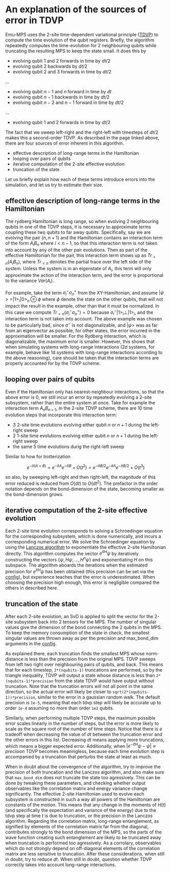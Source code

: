 # An explanation of the sources of error in TDVP

Emu-MPS uses the 2-site time-dependent variational principle ([TDVP](https://tensornetwork.org/mps/algorithms/timeevo/tdvp.html)) to compute the time evolution of the qubit registers. Briefly, the algorithm repeatedly computes the time-evolution for 2 neighbouring qubits while truncating the resulting MPS to keep the state small. It does this by

- evolving qubit 1 and 2 forwards in time by $dt/2$
- evolving qubit 2 backwards by $dt/2$
- evolving qubit 2 and 3 forwards in time by $dt/2$

...

- evolving qubit $n-1$ and $n$ forward in time by $dt$
- evolving qubit $n-1$ backwards in time by $dt/2$
- evolving qubit $n-2$ and $n-1$ forward in time by $dt/2$

...

- evolving qubit 1 and 2 forwards in time by $dt/2$

The fact that we sweep left-right and the right-left with timesteps of $dt/2$ makes this a second-order TDVP.
As described in the page linked above, there are four sources of error inherent in this algorithm.

- effective description of long-range terms in the Hamiltonian
- looping over pairs of qubits
- iterative computation of the 2-site effective evolution
- truncation of the state

Let us briefly explain how each of these terms introduce errors into the simulation, and let us try to estimate their size.

## effective description of long-range terms in the Hamiltonian

The rydberg Hamiltonian is long range, so when evolving 2 neighbouring qubits in one of the TDVP steps, it is necessary to approximate terms coupling these two qubits to far away qubits. Specifically, say we are evolving the pair $(n,n+1)$ and the Hamiltonian contains an interaction term of the form $A_iB_n$ where $i < n-1$, so that this interaction term is not taken into account by any of the other pair evolutions. Then as part of the effective Hamiltonian for the pair, this interaction term shows up as $Tr_{<n}(A_iB_n)$, where $Tr_{<n}$ denotes the partial trace over the left side of the system.
Unless the system is in an eigenstate of $A_i$, this term will only approximate the action of the interaction term, and the error is proportional to the variance $Var(A_i)$.

For example, take the term $\sigma^-_i\sigma^+_n$ from the XY-Hamiltonian, and assume $|\psi> = |1>_i|0>_n\otimes \phi$ where $\phi$ denote the state on the other qubits, that will not impact the result in the example, other than that it must be normalized.
In this case we compute $Tr_{<n}(\sigma^-_i\sigma^+_n) = 0$ because $\sigma^-_i|1>_i \perp |1>_i$, and the interaction term is not taken into account. The above example was chosen to be particularly bad, since $\sigma^-$ is not diagonalizable, and $|\psi>$ was as far from an eigenvector as possible, for other states, the error incurred in the approximation will be smaller. For the Rydberg interaction, which is diagonalizable, the maximum error is smaller. However, this shows that when simulating systems with long-range interactions (2d systems, for example, behave like 1d systems with long-range interactions according to the above reasoning), care should be taken that the interaction terms are properly accounted for by the TDVP scheme.

## looping over pairs of qubits
Even if the Hamiltonian only has nearest-neighbour interactions, so that the above error is $0$, we still incur an error by repeatedly evolving a 2-site subsystem, rather than the entire system at once. Take for example the interaction term $A_nB_{n+1}$, in the 2-site TDVP scheme, there are 10 time evolution steps that incorporate this interaction term:

- 3 2-site time evolutions evolving either qubit $n$ or $n+1$ during the left-right sweep
- 2 1-site time evolutions evolving either qubit $n$ or $n+1$ during the left-right sweep
- the same 5 time evolutions durig the right-left sweep

Similar to how for trotterization

$$
e^{-i t (A + B)} = e^{-i t A}e^{-i t B} +O(t^2) = e^{-it B / 2} e^{-i t A} e^{-i t B / 2} + O(t^3)
$$

so also, by sweeping left-right and then right-left, the magnitude of this error reduced is reduced from $O(dt)$ to $O(dt^2)$. The prefactor in the order notation depends on the bond-dimension of the state, becoming smaller as the bond-dimension grows.

## iterative computation of the 2-site effective evolution

Each 2-site time evolution corresponds to solving a Schroedinger equation for the corresponding subsystem, which is done numerically, and incurs a corresponding numerical error. We solve the Schroedinger equation by using the [Lanczos algorithm](https://en.wikipedia.org/wiki/Lanczos_algorithm) to exponentiate the effective 2-site Hamiltonian directly. This algorithm computes the vector $e^{i t H}\psi$ by iteratively constructing the vectors $\{\psi, H\psi,..., H^n\psi\}$ and exponentiating $H$ on this subspace. The algorithm aboards the iterations when the estimated precision for $e^{i t H}\psi$ has been obtained (this precision can be set via the [config](config.md)), but experience teaches that the error is underestimated. When choosing the precision high enough, this error is negligible compared the others in described here.

## truncation of the state

After each 2-site evolution, an SvD is applied to split the vector for the 2-site subsystem back into 2 tensors for the MPS. The number of singular values give the dimension of the bond connecting the 2 qubits in the MPS. To keep the memory consumption of the state in check, the smallest singular values are thrown away as per the precision and max_bond_dim arguments in the [config](config.md).

As explained there, each truncation finds the smallest MPS whose norm-distance is less than the precision from the original MPS. TDVP sweeps from left two right over neighbouring pairs of qubits, and back. This means that for each timestep, `2*(nqubits-1)` truncations are performed, so by the triangle inequality, TDVP will output a state whose distance is less than `2*(nqubits-1)*precision` from the state TDVP would have output without truncation. Note that the truncation errors will not all point in the same direction, so the actual error will likely be closer to `sqrt(2*(nqubits-1))*precision`, similar to the error in a gaussian random walk. The default precision is `1e-5`, meaning that each tdvp step will likely be accurate up to order `1e-4` assuming no more than order `1e2` qubits.

Similarly, when performing multiple TDVP steps, the maximum possible error scales linearly in the number of steps, but the error is more likely to scale as the square root of the number of time steps. Notice that there is a tradeoff when decreasing the value of $dt$ between the truncation error and the other errors in this list. Decreasing $dt$ means applying more truncations, which means a bigger expected error. Additionally, when $|e^{- i t H}\psi - \psi| \approx precision$ TDVP becomes meaningless, because each time evolution step is accompanied by a truncation that perturbs the state at least as much.

When in doubt about the convergence of the algorithm, try to improve the precision of both truncation and the Lanczos algorithm, and also make sure that `max_bond_dim` does not truncate the state too agressively. This can be done by tweaking these parameters, and checking whether output observables like the correlation matrix and energy variance change significantly. The effective 2-site Hamiltonian used to evolve each subsystem is constructed in such a way all powers of the Hamiltonian are constants of the motion. This means that any change in the moments of $H(t)$ (and specifically the expectation and variance of the energy) due to the tdvp step at time $t$ is due to truncation, or the precision in the Lanczos algorithm. Regarding the correlation matrix, long-range entanglement, as signified by elements of the correlation matrix far from the diagonal, contributes strongly to the bond dimension of the MPS, so the parts of the wave function creating such entanglement are likely to be truncated away when truncation is performed too agressively. As a corrolary, observables which do not strongly depend on off-diagonal elements of the correlation matrix are less sensitive to truncation. After these considerations, when still in doubt, try to reduce $dt$. When still in doubt, question whether TDVP correctly takes into account long-range interactions.
